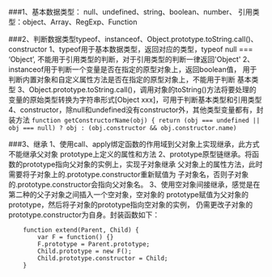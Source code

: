 ###1、基本数据类型：
    null、undefined、string、boolean、number、
    引用类型：object、Array、RegExp、Function

###2、判断数据类型typeof、instanceof、Object.prototype.toString.call()、constructor
    1、typeof用于基本数据类型，返回对应的类型，typeof null === ‘Object’,
    不能用于引用类型的判断，对于引用类型的判断一律返回'Object'
    2、instanceof用于判断一个变量是否在指定的原型对象上，返回boolean值，
    用于判断内置对象和自定义属性方法是否在指定的原型对象上，不能用于判断
    基本类型
    3、Object.prototype.toString.call()，调用对象的toString()方法将要处理的
    变量的原始类型转换为字符串形式[Object xxx]，可用于判断基本类型和引用类型
    4、constructor，除null和undefined没有constructor外，其他类型变量都有，封装方法
    `function getConstructorName(obj) {
        return (obj === undefined || obj === null) ? obj :
        (obj.constructor && obj.constructor.name)`

###3、继承
1、使用call、apply绑定函数的作用域到父对象上实现继承，此方式不能继承父对象
prototype上定义的属性和方法
2、prototype原型链继承。将函数的prototype指向父对象的实例上，实现子对象继承
父对象上的属性方法，此时需要将子对象上的.prototype.constructor重新赋值为
子对象名，否则子对象的.prototype.constructor会指向父对象名。
3、使用空对象间接继承，感觉是在第二种的父子对象之间插入一个空对象，空对象的
prototype赋值为父对象的prototype，然后将子对象的prototype指向空对象的实例，
仍需更改子对象的prototype.constructor为自身。封装函数如下：
```
    function extend(Parent, Child) {
        var F = function() {}
        F.prototype = Parent.prototype;
        Child.prototype = new F();
        Child.prototype.constructor = Child;
    }
```